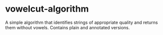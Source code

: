 # vowelcut-algorithm
A simple algorithm that identifies strings of appropriate quality and returns them without vowels. Contains plain and annotated versions.  
